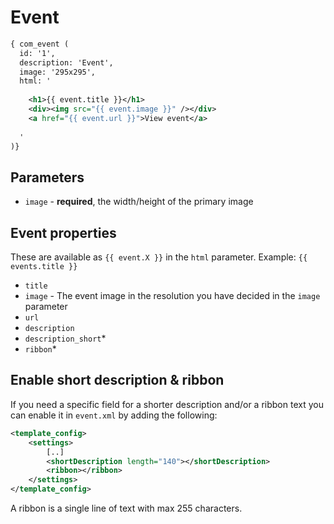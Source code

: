 Event
=====

```xml
{ com_event (
  id: '1', 
  description: 'Event',
  image: '295x295',
  html: '
    
    <h1>{{ event.title }}</h1>
    <div><img src="{{ event.image }}" /></div>
    <a href="{{ event.url }}">View event</a>
    
  '
)}
```

Parameters
----------

* `image` -  **required**, the width/height of the primary image

Event properties
---------------

These are available as `{{ event.X }}` in the `html` parameter. Example: `{{ events.title }}`

* `title`
* `image` - The event image in the resolution you have decided in the `image` parameter
* `url`
* `description`
* `description_short`*
* `ribbon`* 


Enable short description & ribbon
---------------------------------

If you need a specific field for a shorter description and/or a ribbon text you can enable it in `event.xml` by adding the following:

```xml
<template_config>
    <settings>
        [..]
        <shortDescription length="140"></shortDescription>
        <ribbon></ribbon>
    </settings>
</template_config>
```

A ribbon is a single line of text with max 255 characters. 
